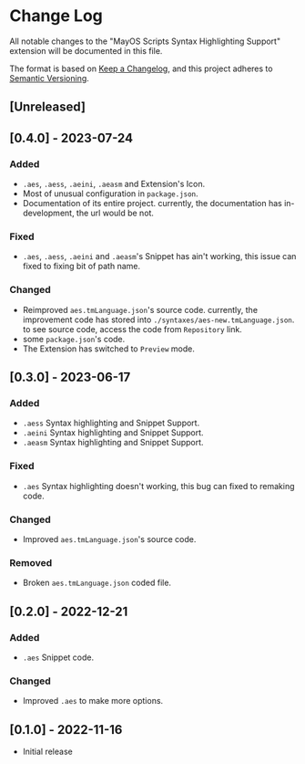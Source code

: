 # Change Log

All notable changes to the "MayOS Scripts Syntax Highlighting Support" extension will be documented in this file.

The format is based on [Keep a Changelog](http://keepachangelog.com/),
and this project adheres to [Semantic Versioning](https://semver.org/spec/v2.0.0.html).

## [Unreleased]

## [0.4.0] - 2023-07-24

### Added

 - `.aes`, `.aess`, `.aeini`, `.aeasm` and Extension's Icon.
 - Most of unusual configuration in `package.json`.
 - Documentation of its entire project. currently, the documentation has in-development, the url would be not.

### Fixed

 - `.aes`, `.aess`, `.aeini` and `.aeasm`'s Snippet has ain't working, this issue can fixed to fixing bit of path name.

### Changed

 - Reimproved `aes.tmLanguage.json`'s source code. currently, the improvement code has stored into `./syntaxes/aes-new.tmLanguage.json`. to see source code, access the code from `Repository` link.
 - some `package.json`'s code.
 - The Extension has switched to `Preview` mode.

## [0.3.0] - 2023-06-17

### Added

- `.aess` Syntax highlighting and Snippet Support.
- `.aeini` Syntax highlighting and Snippet Support.
- `.aeasm` Syntax highlighting and Snippet Support.

### Fixed

- `.aes` Syntax highlighting doesn't working, this bug can fixed to remaking code.

### Changed

- Improved `aes.tmLanguage.json`'s source code.

### Removed

- Broken `aes.tmLanguage.json` coded file.

## [0.2.0] - 2022-12-21

### Added

- `.aes` Snippet code.

### Changed

- Improved `.aes` to make more options.

## [0.1.0] - 2022-11-16

- Initial release
